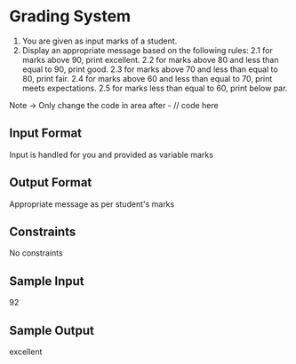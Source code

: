 # Grading System

   1. You are given as input marks of a student.
   2. Display an appropriate message based on the following rules:
  	  2.1 for marks above 90, print excellent.
  	  2.2 for marks above 80 and less than equal to 90, print good.
  	  2.3 for marks above 70 and less than equal to 80, print fair.
  	  2.4 for marks above 60 and less than equal to 70, print meets expectations.
  	  2.5 for marks less than equal to 60, print below par.

Note -> Only change the code in area after - // code here

## Input Format
Input is handled for you and provided as variable marks

## Output Format
Appropriate message as per student's marks
## Constraints
No constraints
## Sample Input
92
## Sample Output
excellent
